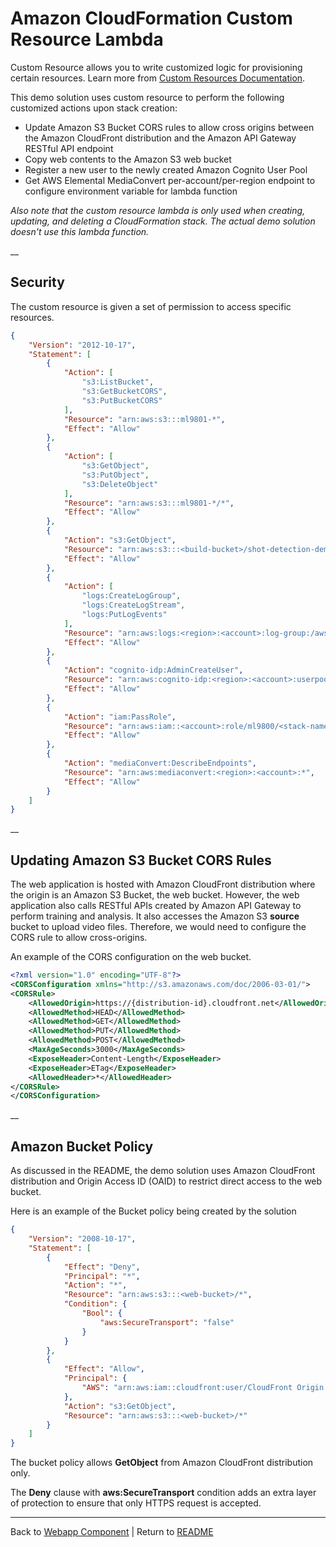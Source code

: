 # Amazon CloudFormation Custom Resource Lambda
Custom Resource allows you to write customized logic for provisioning certain resources. Learn more from [Custom Resources Documentation](https://docs.aws.amazon.com/AWSCloudFormation/latest/UserGuide/template-custom-resources.html).

This demo solution uses custom resource to perform the following customized actions upon stack creation:
* Update Amazon S3 Bucket CORS rules to allow cross origins between the Amazon CloudFront distribution and the Amazon API Gateway RESTful API endpoint
* Copy web contents to the Amazon S3 web bucket
* Register a new user to the newly created Amazon Cognito User Pool
* Get AWS Elemental MediaConvert per-account/per-region endpoint to configure environment variable for lambda function

_Also note that the custom resource lambda is only used when creating, updating, and deleting a CloudFormation stack. The actual demo solution doesn't use this lambda function._

__

## Security
The custom resource is given a set of permission to access specific resources.

```json
{
    "Version": "2012-10-17",
    "Statement": [
        {
            "Action": [
                "s3:ListBucket",
                "s3:GetBucketCORS",
                "s3:PutBucketCORS"
            ],
            "Resource": "arn:aws:s3:::ml9801-*",
            "Effect": "Allow"
        },
        {
            "Action": [
                "s3:GetObject",
                "s3:PutObject",
                "s3:DeleteObject"
            ],
            "Resource": "arn:aws:s3:::ml9801-*/*",
            "Effect": "Allow"
        },
        {
            "Action": "s3:GetObject",
            "Resource": "arn:aws:s3:::<build-bucket>/shot-detection-demo/1.0.0/shot-detection-demo-webapp-1.0.0.zip",
            "Effect": "Allow"
        },
        {
            "Action": [
                "logs:CreateLogGroup",
                "logs:CreateLogStream",
                "logs:PutLogEvents"
            ],
            "Resource": "arn:aws:logs:<region>:<account>:log-group:/aws/lambda/*",
            "Effect": "Allow"
        },
        {
            "Action": "cognito-idp:AdminCreateUser",
            "Resource": "arn:aws:cognito-idp:<region>:<account>:userpool/*",
            "Effect": "Allow"
        },
        {
            "Action": "iam:PassRole",
            "Resource": "arn:aws:iam::<account>:role/ml9800/<stack-name>-CustomResourceRole-*",
            "Effect": "Allow"
        },
        {
            "Action": "mediaConvert:DescribeEndpoints",
            "Resource": "arn:aws:mediaconvert:<region>:<account>:*",
            "Effect": "Allow"
        }
    ]
}

```
__

## Updating Amazon S3 Bucket CORS Rules
The web application is hosted with Amazon CloudFront distribution where the origin is an Amazon S3 Bucket, the web bucket. However, the web application also calls RESTful APIs created by Amazon API Gateway to perform training and analysis. It also accesses the Amazon S3 **source** bucket to upload video files. Therefore, we would need to configure the CORS rule to allow cross-origins.

An example of the CORS configuration on the web bucket.

```xml
<?xml version="1.0" encoding="UTF-8"?>
<CORSConfiguration xmlns="http://s3.amazonaws.com/doc/2006-03-01/">
<CORSRule>
    <AllowedOrigin>https://{distribution-id}.cloudfront.net</AllowedOrigin>
    <AllowedMethod>HEAD</AllowedMethod>
    <AllowedMethod>GET</AllowedMethod>
    <AllowedMethod>PUT</AllowedMethod>
    <AllowedMethod>POST</AllowedMethod>
    <MaxAgeSeconds>3000</MaxAgeSeconds>
    <ExposeHeader>Content-Length</ExposeHeader>
    <ExposeHeader>ETag</ExposeHeader>
    <AllowedHeader>*</AllowedHeader>
</CORSRule>
</CORSConfiguration>

```
__

## Amazon Bucket Policy
As discussed in the README, the demo solution uses Amazon CloudFront distribution and Origin Access ID (OAID) to restrict direct access to the web bucket.

Here is an example of the Bucket policy being created by the solution

```json
{
    "Version": "2008-10-17",
    "Statement": [
        {
            "Effect": "Deny",
            "Principal": "*",
            "Action": "*",
            "Resource": "arn:aws:s3:::<web-bucket>/*",
            "Condition": {
                "Bool": {
                    "aws:SecureTransport": "false"
                }
            }
        },
        {
            "Effect": "Allow",
            "Principal": {
                "AWS": "arn:aws:iam::cloudfront:user/CloudFront Origin Access Identity <GUID>"
            },
            "Action": "s3:GetObject",
            "Resource": "arn:aws:s3:::<web-bucket>/*"
        }
    ]
}
```

The bucket policy allows **GetObject** from Amazon CloudFront distribution only.

The **Deny** clause with **aws:SecureTransport** condition adds an extra layer of protection to ensure that only HTTPS request is accepted.

___

Back to [Webapp Component](../webapp/README.md) | Return to [README](../../README.md)
